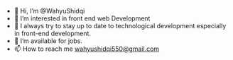 - 👋 Hi, I’m @WahyuShidqi
- 👀 I’m interested in front end web Development
- 🌱 I always try to stay up to date to technological development especially in front-end development.
- 💞️ I’m available for jobs.
- 📫 How to reach me wahyushidqi550@gmail.com

<!---
WahyuShidqi/WahyuShidqi is a ✨ special ✨ repository because its `README.md` (this file) appears on your GitHub profile.
You can click the Preview link to take a look at your changes.
--->
